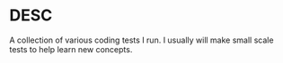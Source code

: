 # DESC
A collection of various coding tests I run. I usually will make small scale tests to help learn new concepts.
